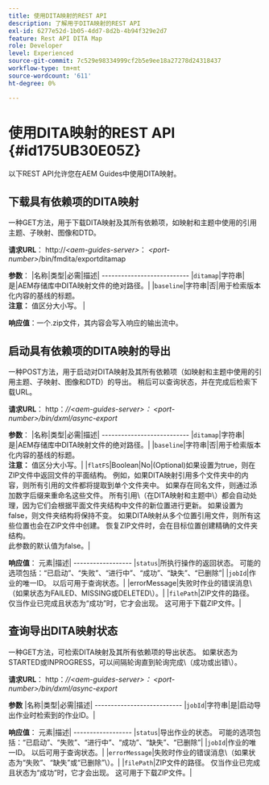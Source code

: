 ```yaml
---
title: 使用DITA映射的REST API
description: 了解用于DITA映射的REST API
exl-id: 6277e52d-1b05-4dd7-8d2b-4b94f329e2d7
feature: Rest API DITA Map
role: Developer
level: Experienced
source-git-commit: 7c529e98334999cf2b5e9ee18a27278d24318437
workflow-type: tm+mt
source-wordcount: '611'
ht-degree: 0%

---
```


# 使用DITA映射的REST API {#id175UB30E05Z}

以下REST API允许您在AEM Guides中使用DITA映射。

## 下载具有依赖项的DITA映射

一种GET方法，用于下载DITA映射及其所有依赖项，如映射和主题中使用的引用主题、子映射、图像和DTD。

**请求URL**： http://*&lt;aem-guides-server>*： *&lt;port-number>*/bin/fmdita/exportditamap

**参数**： |名称|类型|必需|描述| --------------------------- |`ditamap`|字符串|是|AEM存储库中DITA映射文件的绝对路径。| |`baseline`|字符串|否|用于检索版本化内容的基线的标题。 <br> **注意：** 值区分大小写。 |

**响应值**：一个.zip文件，其内容会写入响应的输出流中。

## 启动具有依赖项的DITA映射的导出

一种POST方法，用于启动对DITA映射及其所有依赖项（如映射和主题中使用的引用主题、子映射、图像和DTD）的导出。 稍后可以查询状态，并在完成后检索下载URL。

**请求URL**： http：*//&lt;aem-guides-server>： &lt;port-number>/bin/dxml/async-export*

**参数**： |名称|类型|必需|描述| --------------------------- |`ditamap`|字符串|是|AEM存储库中DITA映射文件的绝对路径。| |`baseline`|字符串|否|用于检索版本化内容的基线的标题。 <br> **注意：** 值区分大小写。| |`flatFS`|Boolean|No|\(Optional\)如果设置为true，则在ZIP文件中返回文件的平面结构。 例如，如果DITA映射引用多个文件夹中的内容，则所有引用的文件都将提取到单个文件夹中。 如果存在同名文件，则通过添加数字后缀来重命名这些文件。 所有引用\（在DITA映射和主题中\）都会自动处理，因为它们会根据平面文件夹结构中文件的新位置进行更新。 如果设置为false，则文件夹结构将保持不变。 如果DITA映射从多个位置引用文件，则所有这些位置也会在ZIP文件中创建。 恢复ZIP文件时，会在目标位置创建精确的文件夹结构。 <br> 此参数的默认值为false。|

**响应值**： 元素|描述| ------------------ |`status`|所执行操作的返回状态。 可能的选项包括：“已启动”、“失败”、“进行中”、“成功”、“缺失”、“已删除”| |`jobId`|作业的唯一ID。 以后可用于查询状态。| |errorMessage|失败时作业的错误消息\（如果状态为FAILED、MISSING或DELETED\）。| |`filePath`|ZIP文件的路径。 仅当作业已完成且状态为“成功”时，它才会出现。 这可用于下载ZIP文件。|

## 查询导出DITA映射状态

一种GET方法，可检索DITA映射及其所有依赖项的导出状态。 如果状态为STARTED或INPROGRESS，可以间隔轮询直到轮询完成\（成功或出错\）。

**请求URL**： http：*//&lt;aem-guides-server>： &lt;port-number>/bin/dxml/async-export*

**参数**
|名称|类型|必需|描述| --------------------------- |`jobId`|字符串|是|启动导出作业时检索到的作业ID。|

**响应值**： 元素|描述| ------------------ |`status`|导出作业的状态。 可能的选项包括：“已启动”、“失败”、“进行中”、“成功”、“缺失”、“已删除”| |`jobId`|作业的唯一ID。 以后可用于查询状态。| |`errorMessage`|失败时作业的错误消息\（如果状态为“失败”、“缺失”或“已删除”\）。| |`filePath`|ZIP文件的路径。 仅当作业已完成且状态为“成功”时，它才会出现。 这可用于下载ZIP文件。|
